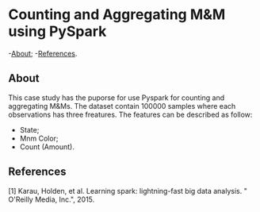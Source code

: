 # Counting and Aggregating M&M using PySpark

-[About](#about);
-[References](#references).

## About

This case study has the puporse for use Pyspark for counting and aggregating M&Ms. The dataset contain 100000 samples where each observations
has three freatures. The features can be described as follow:

- State;
- Mnm Color;
- Count (Amount).

## References

[1] Karau, Holden, et al. Learning spark: lightning-fast big data analysis. " O'Reilly Media, Inc.", 2015.
